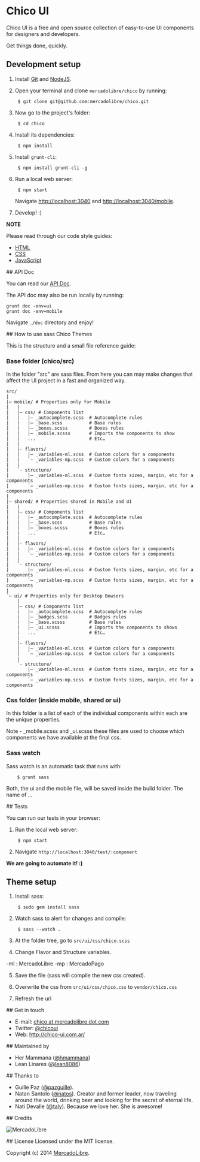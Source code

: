 # Chico UI

Chico UI is a free and open source collection of easy-to-use UI components for designers and developers.

Get things done, quickly.

## Development setup
1. Install [Git](http://git-scm.com/) and [NodeJS](http://nodejs.org/).
2. Open your terminal and clone `mercadolibre/chico` by running:

        $ git clone git@github.com:mercadolibre/chico.git

3. Now go to the project's folder:

        $ cd chico

4. Install its dependencies:

        $ npm install

5. Install `grunt-cli`:

        $ npm install grunt-cli -g

6. Run a local web server:

        $ npm start

    Navigate [http://localhost:3040](http://localhost:3040/) and [http://localhost:3040/mobile](http://localhost:3040/mobile).

7. Develop! :)

**NOTE**

Please read through our code style guides:
- [HTML](https://github.com/mercadolibre/html-style-guide)
- [CSS](https://github.com/mercadolibre/css-style-guide)
- [JavaScript](https://github.com/mercadolibre/javascript-style-guide)

## API Doc

You can read our [API Doc](http://chico.mercadolibre.com/).

The API doc may also be run locally by running:

    grunt doc -env=ui
    grunt doc -env=mobile

Navigate `./doc` directory and enjoy!

## How to use sass Chico Themes 

This is the structure and a small file reference guide:

### Base folder (chico/src)

In the folder "src" are sass files. From here you can may make changes that affect the UI project in a fast and organized way.

```
src/
|
|– mobile/ # Properties only for Mobile 
|   |
|   |– css/ # Components list
|   |   |– _autocomplete.scss  # Autocomplete rules
|   |   |– _base.scss          # Base rules
|   |   |– _boxes.scsss        # Boxes rules
|   |   |– _mobile.scsss       # Imports the components to show
|   |   ...                    # Etc…
|   |
|   |- flavors/ 
|   |   |– _variables-ml.scss  # Custom colors for a components
|   |   `– _variables-mp.scss  # Custom colors for a components
|   |
|   `- structure/ 
|       |– _variables-ml.scss  # Custom fonts sizes, margin, etc for a components
|       `– _variables-mp.scss  # Custom fonts sizes, margin, etc for a components
|   
|– shared/ # Properties shared in Mobile and UI
|   |
|   |– css/ # Components list
|   |   |– _autocomplete.scss  # Autocomplete rules
|   |   |– _base.scss          # Base rules
|   |   |– _boxes.scsss        # Boxes rules
|   |   ...                    # Etc…
|   |
|   |- flavors/ 
|   |   |– _variables-ml.scss  # Custom colors for a components
|   |   `– _variables-mp.scss  # Custom colors for a components
|   |
|   `- structure/ 
|       |– _variables-ml.scss  # Custom fonts sizes, margin, etc for a components
|       `– _variables-mp.scss  # Custom fonts sizes, margin, etc for a components
|
`– ui/ # Properties only for Desktop Bowsers
    |
    |– css/ # Components list
    |   |– _autocomplete.scss  # Autocomplete rules
    |   |– _badges.scss        # Badges rules
    |   |– _base.scsss         # Base rules
    |   |– _ui.scsss           # Imports the components to shows
    |   ...                    # Etc…
    |
    |- flavors/ 
    |   |– _variables-ml.scss  # Custom colors for a components
    |   `– _variables-mp.scss  # Custom colors for a components
    |
    `- structure/ 
        |– _variables-ml.scss  # Custom fonts sizes, margin, etc for a components
        `– _variables-mp.scss  # Custom fonts sizes, margin, etc for a components
```

### Css folder (inside mobile, shared or ui)

In this folder is a list of each of the individual components within each are the unique properties.

Note - _mobile.scsss and _ui.scsss these files are used to choose which components we have available at the final css.

### Sass watch

Sass watch is an automatic task that runs with:

        $ grunt sass
        
Both, the ui and the mobile file, will be saved inside the build folder. The name of ...

## Tests

You can run our tests in your browser:

1. Run the local web server:

        $ npm start

2. Navigate `http://localhost:3040/test/:component`

**We are going to automate it! :)**

## Theme setup
1. Install sass:

        $ sudo gem install sass

2. Watch sass to alert for changes and compile:

        $ sass --watch .

3. At the folder tree, go to `src/ui/css/chico.scss`

4. Change Flavor and Structure variables. 

-ml : MercadoLibre
-mp : MercadoPago

5. Save the file (sass will compile the new css created).

6. Overwrite the css from `src/ui/css/chico.css` to `vendor/chico.css`

7. Refresh the url

## Get in touch

- E-mail: [chico at mercadolibre dot com](mailto:chico@mercadolibre.com)
- Twitter: [@chicoui](https://twitter.com/chicoui)
- Web: http://chico-ui.com.ar/

## Maintained by

- Her Mammana ([@hmammana](https://twitter.com/hmammana))
- Lean Linares ([@lean8086](https://twitter.com/lean8086))

## Thanks to

- Guille Paz ([@pazguille](https://twitter.com/pazguille)).
- Natan Santolo ([@natos](https://twitter.com/natos)). Creator and former leader, now traveling around the world, drinking beer and looking for the secret of eternal life.
- Nati Devalle ([@taly](https://twitter.com/taly)). Because we love her. She is awesome!


## Credits

![MercadoLibre](http://static.mlstatic.com/org-img/chico/img/logo-mercadolibre-new.png)

## License
Licensed under the MIT license.

Copyright (c) 2014 [MercadoLibre](http://github.com/mercadolibre).
